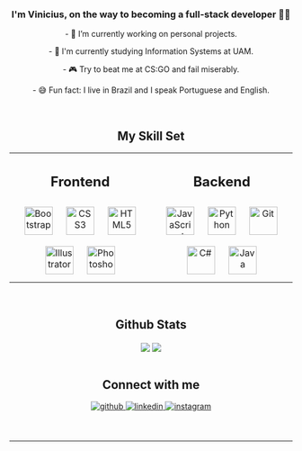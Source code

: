 ### <div align="center">I'm Vinicius, on the way to becoming a full-stack developer 👨‍💻 </div>  
  
<p align="center">
- 🙊 I’m currently working on personal projects.
</p>
  
<p align="center">
- 🌱 I'm currently studying Information Systems at UAM.  
</p>
  
<p align="center">
-  🎮 Try to beat me at CS:GO and fail miserably.
</p>
  
<p align="center">
- 😅  Fun fact: I live in Brazil and I speak Portuguese and English.
</p>
  

<br/>  

<h2 align="center" >
My Skill Set  
</h2>


<table align="center"><tr><td valign="top"  width="50%">



<h2 align="center"> Frontend </h2>  
<div align="center">  
<img style="margin: 10px" src="https://profilinator.rishav.dev/skills-assets/bootstrap-plain.svg" alt="Bootstrap" height="50" />  
<img style="margin: 10px" src="https://profilinator.rishav.dev/skills-assets/css3-original-wordmark.svg" alt="CSS3" height="50" />  
<img style="margin: 10px" src="https://profilinator.rishav.dev/skills-assets/html5-original-wordmark.svg" alt="HTML5" height="50" />  
<img style="margin: 10px" src="https://profilinator.rishav.dev/skills-assets/adobe_illustrator-icon.svg" alt="Illustrator" height="50" />  
<img style="margin: 10px" src="https://profilinator.rishav.dev/skills-assets/photoshop-plain.svg" alt="Photoshop" height="50" />  
</div>

</td>


<td valign="top" width="50%">



<h2 align="center"> Backend </h2>  
<div align="center">  
<img style="margin: 10px" src="https://profilinator.rishav.dev/skills-assets/javascript-original.svg" alt="JavaScript" height="50" />  
<img style="margin: 10px" src="https://profilinator.rishav.dev/skills-assets/python-original.svg" alt="Python" height="50" />  
<img style="margin: 10px" src="https://profilinator.rishav.dev/skills-assets/git-scm-icon.svg" alt="Git" height="50" />  
<img style="margin: 10px" src="https://profilinator.rishav.dev/skills-assets/csharp-original.svg" alt="C#" height="50" />  
<img style="margin: 10px" src="https://profilinator.rishav.dev/skills-assets/java-original-wordmark.svg" alt="Java" height="50" />  
</div>

</td></tr></table>  

<br/>  

<h2 align="center"> Github Stats </h2> 
<div align="center">
<img src="https://github-readme-stats.vercel.app/api?username=Vinicius-Pepi&show_icons=true&count_private=true&hide_border=true&theme=dark" align="center" /> 
<img src="https://github-readme-stats.vercel.app/api/top-langs/?username=Vinicius-Pepi&show_icons=true&count_private=true&hide_border=true&theme=dark" align="center"/>
</div>  

<br/>  

<h2 align="center"> Connect with me </h2> 
<div align="center">
<a href="https://github.com/Vinicius-Pepi" target="_blank">
<img src=https://img.shields.io/badge/github-%2324292e.svg?&style=for-the-badge&logo=github&logoColor=white alt=github style="margin-bottom: 5px;" />
</a>
<a href="https://linkedin.com/in/vinicius-pepi" target="_blank">
<img src=https://img.shields.io/badge/linkedin-%231E77B5.svg?&style=for-the-badge&logo=linkedin&logoColor=white alt=linkedin style="margin-bottom: 5px;" />
</a>
<a href="https://instagram.com/Vinicius_Pepi" target="_blank">
<img src=https://img.shields.io/badge/instagram-%23000000.svg?&style=for-the-badge&logo=instagram&logoColor=white alt=instagram style="margin-bottom: 5px;" />
</a>  
</div>  
  

<br/>  

<div align="center"></div>
<br />

----
